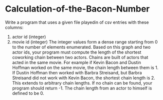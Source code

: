 # Calculation-of-the-Bacon-Number

Write a program that uses a given file playedin of csv entries with these columns:
1. actor id (integer)
2. movie id (integer)
The integer values form a dense range starting from 0 to the number of elements enumerated.
Based on this graph and two actor ids, your program must compute the length of the
shortest coworking chain between two actors. Chains are built of actors that acted in the
same movie. For example if Kevin Bacon and Dustin Hoffman worked on the same movie,
the chain length between them is 1. If Dustin Hoffman then worked with Barbra Streisand,
but Barbra Streisand did not work with Kevin Bacon, the shortest chain length is 2. This
extends to arbitrary chain lengths. If no chain can be found, your program should return
-1. The chain length from an actor to himself is defined to be 0.
